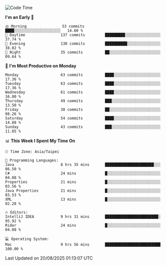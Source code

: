 <!--START_SECTION:waka-->
![Code Time](http://img.shields.io/badge/Code%20Time-2%2C303%20hrs%204%20mins-blue)

**I'm an Early 🐤** 

```text
🌞 Morning                53 commits          ████░░░░░░░░░░░░░░░░░░░░░   14.60 % 
🌆 Daytime                137 commits         █████████░░░░░░░░░░░░░░░░   37.74 % 
🌃 Evening                138 commits         ██████████░░░░░░░░░░░░░░░   38.02 % 
🌙 Night                  35 commits          ██░░░░░░░░░░░░░░░░░░░░░░░   09.64 % 
```
📅 **I'm Most Productive on Monday** 

```text
Monday                   63 commits          ████░░░░░░░░░░░░░░░░░░░░░   17.36 % 
Tuesday                  63 commits          ████░░░░░░░░░░░░░░░░░░░░░   17.36 % 
Wednesday                61 commits          ████░░░░░░░░░░░░░░░░░░░░░   16.80 % 
Thursday                 49 commits          ███░░░░░░░░░░░░░░░░░░░░░░   13.50 % 
Friday                   30 commits          ██░░░░░░░░░░░░░░░░░░░░░░░   08.26 % 
Saturday                 54 commits          ████░░░░░░░░░░░░░░░░░░░░░   14.88 % 
Sunday                   43 commits          ███░░░░░░░░░░░░░░░░░░░░░░   11.85 % 
```


📊 **This Week I Spent My Time On** 

```text
🕑︎ Time Zone: Asia/Taipei

💬 Programming Languages: 
Java                     8 hrs 35 mins       ██████████████████████░░░   86.50 % 
C#                       24 mins             █░░░░░░░░░░░░░░░░░░░░░░░░   04.08 % 
Properties               21 mins             █░░░░░░░░░░░░░░░░░░░░░░░░   03.56 % 
Java Properties          21 mins             █░░░░░░░░░░░░░░░░░░░░░░░░   03.53 % 
XML                      13 mins             █░░░░░░░░░░░░░░░░░░░░░░░░   02.28 % 

🔥 Editors: 
IntelliJ IDEA            9 hrs 31 mins       ████████████████████████░   95.92 % 
Rider                    24 mins             █░░░░░░░░░░░░░░░░░░░░░░░░   04.08 % 

💻 Operating System: 
Mac                      9 hrs 56 mins       █████████████████████████   100.00 % 
```


 Last Updated on 20/08/2025 01:13:07 UTC
<!--END_SECTION:waka-->
